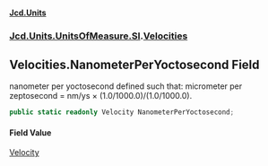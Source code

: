 #### [Jcd.Units](index.md 'index')
### [Jcd.Units.UnitsOfMeasure.SI](Jcd.Units.UnitsOfMeasure.SI.md 'Jcd.Units.UnitsOfMeasure.SI').[Velocities](Velocities.md 'Jcd.Units.UnitsOfMeasure.SI.Velocities')

## Velocities.NanometerPerYoctosecond Field

nanometer per yoctosecond defined such that: micrometer per zeptosecond = nm/ys × (1.0/1000.0)/(1.0/1000.0).

```csharp
public static readonly Velocity NanometerPerYoctosecond;
```

#### Field Value
[Velocity](Velocity.md 'Jcd.Units.UnitTypes.Velocity')